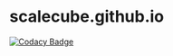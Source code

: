 # scalecube.github.io
[![Codacy Badge](https://api.codacy.com/project/badge/Grade/cb69710153eb4ba9829c0da47e8b8862)](https://www.codacy.com/app/ScaleCube/scalecube-github-io?utm_source=github.com&utm_medium=referral&utm_content=scalecube/scalecube.github.io&utm_campaign=badger)
